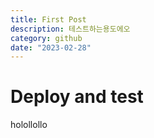 ```yaml
---
title: First Post
description: 테스트하는용도에오
category: github
date: "2023-02-28"
---
```


# Deploy and test

holollollo
